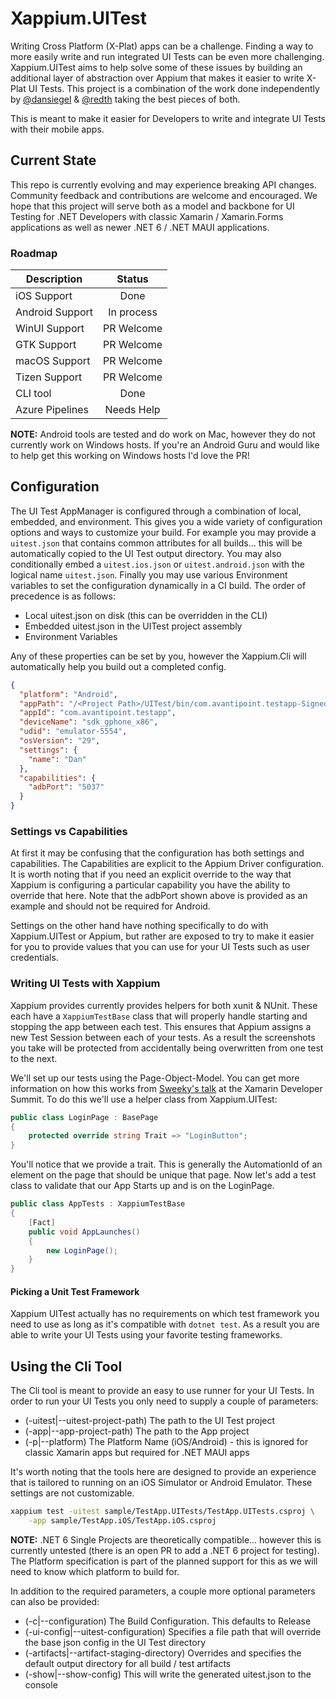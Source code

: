 # Xappium.UITest

Writing Cross Platform (X-Plat) apps can be a challenge. Finding a way to more easily write and run integrated UI Tests can be even more challenging. Xappium.UITest aims to help solve some of these issues by building an additional layer of abstraction over Appium that makes it easier to write X-Plat UI Tests. This project is a combination of the work done independently by [@dansiegel](https://github.com/sponsors/dansiegel) & [@redth](https://github.com/redth) taking the best pieces of both.

This is meant to make it easier for Developers to write and integrate UI Tests with their mobile apps.

## Current State

This repo is currently evolving and may experience breaking API changes. Community feedback and contributions are welcome and encouraged. We hope that this project will serve both as a model and backbone for UI Testing for .NET Developers with classic Xamarin / Xamarin.Forms applications as well as newer .NET 6 / .NET MAUI applications.

### Roadmap

| Description | Status |
|-------------|:------:|
| iOS Support | Done |
| Android Support | In process |
| WinUI Support | PR Welcome |
| GTK Support | PR Welcome |
| macOS Support | PR Welcome |
| Tizen Support | PR Welcome |
| CLI tool | Done |
| Azure Pipelines | Needs Help |

**NOTE:** Android tools are tested and do work on Mac, however they do not currently work on Windows hosts. If you're an Android Guru and would like to help get this working on Windows hosts I'd love the PR!

## Configuration

The UI Test AppManager is configured through a combination of local, embedded, and environment. This gives you a wide variety of configuration options and ways to customize your build. For example you may provide a `uitest.json` that contains common attributes for all builds... this will be automatically copied to the UI Test output directory. You may also conditionally embed a `uitest.ios.json` or `uitest.android.json` with the logical name `uitest.json`. Finally you may use various Environment variables to set the configuration dynamically in a CI build. The order of precedence is as follows:

- Local uitest.json on disk (this can be overridden in the CLI)
- Embedded uitest.json in the UITest project assembly
- Environment Variables

Any of these properties can be set by you, however the Xappium.Cli will automatically help you build out a completed config.

```json
{
  "platform": "Android",
  "appPath": "/<Project Path>/UITest/bin/com.avantipoint.testapp-Signed.apk",
  "appId": "com.avantipoint.testapp",
  "deviceName": "sdk_gphone_x86",
  "udid": "emulator-5554",
  "osVersion": "29",
  "settings": {
    "name": "Dan"
  },
  "capabilities": {
    "adbPort": "5037"
  }
}
```

### Settings vs Capabilities

At first it may be confusing that the configuration has both settings and capabilities. The Capabilities are explicit to the Appium Driver configuration. It is worth noting that if you need an explicit override to the way that Xappium is configuring a particular capability you have the ability to override that here. Note that the adbPort shown above is provided as an example and should not be required for Android.

Settings on the other hand have nothing specifically to do with Xappium.UITest or Appium, but rather are exposed to try to make it easier for you to provide values that you can use for your UI Tests such as user credentials.

### Writing UI Tests with Xappium

Xappium provides currently provides helpers for both xunit & NUnit. These each have a `XappiumTestBase` class that will properly handle starting and stopping the app between each test. This ensures that Appium assigns a new Test Session between each of your tests. As a result the screenshots you take will be protected from accidentally being overwritten from one test to the next.

We'll set up our tests using the Page-Object-Model. You can get more information on how this works from [Sweeky's talk](https://www.youtube.com/watch?v=4VR861BWkiU) at the Xamarin Developer Summit. To do this we'll use a helper class from Xappium.UITest:

```cs
public class LoginPage : BasePage
{
    protected override string Trait => "LoginButton";
}
```

You'll notice that we provide a trait. This is generally the AutomationId of an element on the page that should be unique that page. Now let's add a test class to validate that our App Starts up and is on the LoginPage.

```cs
public class AppTests : XappiumTestBase
{
    [Fact]
    public void AppLaunches()
    {
        new LoginPage();
    }
}
```

#### Picking a Unit Test Framework

Xappium UITest actually has no requirements on which test framework you need to use as long as it's compatible with `dotnet test`. As a result you are able to write your UI Tests using your favorite testing frameworks.

## Using the Cli Tool

The Cli tool is meant to provide an easy to use runner for your UI Tests. In order to run your UI Tests you only need to supply a couple of parameters:

- (-uitest|--uitest-project-path) The path to the UI Test project
- (-app|--app-project-path) The path to the App project
- (-p|--platform) The Platform Name (iOS/Android) - this is ignored for classic Xamarin apps but required for .NET MAUI apps

It's worth noting that the tools here are designed to provide an experience that is tailored to running on an iOS Simulator or Android Emulator. These settings are not customizable.

```bash
xappium test -uitest sample/TestApp.UITests/TestApp.UITests.csproj \
    -app sample/TestApp.iOS/TestApp.iOS.csproj
```

**NOTE:** .NET 6 Single Projects are theoretically compatible... however this is currently untested (there is an open PR to add a .NET 6 project for testing). The Platform specification is part of the planned support for this as we will need to know which platform to build for.

In addition to the required parameters, a couple more optional parameters can also be provided:

- (-c|--configuration) The Build Configuration. This defaults to Release
- (-ui-config|--uitest-configuration) Specifies a file path that will override the base json config in the UI Test directory
- (-artifacts|--artifact-staging-directory) Overrides and specifies the default output directory for all build / test artifacts
- (-show|--show-config) This will write the generated uitest.json to the console
